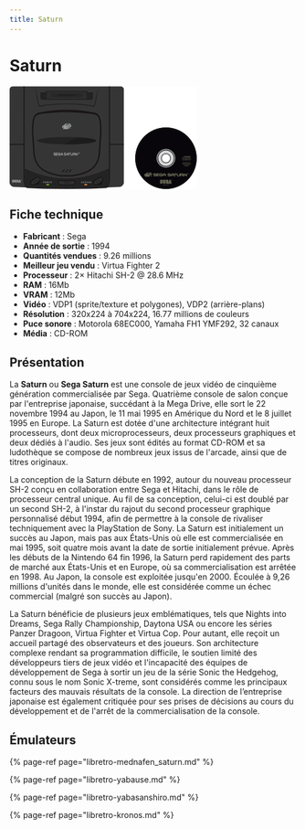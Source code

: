 ```yaml
---
title: Saturn
---
```


# Saturn

![](/migration-images/emulateurs/consoles-de-salon/saturn/saturn.svg)

## Fiche technique

* **Fabricant** : Sega
* **Année de sortie** : 1994
* **Quantités vendues** : 9.26 millions
* **Meilleur jeu vendu** : Virtua Fighter 2
* **Processeur** : 2× Hitachi SH-2 @ 28.6 MHz
* **RAM** : 16Mb
* **VRAM** : 12Mb
* **Vidéo** : VDP1 \(sprite/texture et polygones\), VDP2 \(arrière-plans\)
* **Résolution** : 320x224 à 704x224, 16.77 millions de couleurs
* **Puce sonore** : Motorola 68EC000, Yamaha FH1 YMF292, 32 canaux
* **Média** : CD-ROM

## Présentation

La **Saturn** ou **Sega Saturn** est une console de jeux vidéo de cinquième génération commercialisée par Sega. Quatrième console de salon conçue par l'entreprise japonaise, succédant à la Mega Drive, elle sort le 22 novembre 1994 au Japon, le 11 mai 1995 en Amérique du Nord et le 8 juillet 1995 en Europe. La Saturn est dotée d'une architecture intégrant huit processeurs, dont deux microprocesseurs, deux processeurs graphiques et deux dédiés à l'audio. Ses jeux sont édités au format CD-ROM et sa ludothèque se compose de nombreux jeux issus de l'arcade, ainsi que de titres originaux.

La conception de la Saturn débute en 1992, autour du nouveau processeur SH-2 conçu en collaboration entre Sega et Hitachi, dans le rôle de processeur central unique. Au fil de sa conception, celui-ci est doublé par un second SH-2, à l'instar du rajout du second processeur graphique personnalisé début 1994, afin de permettre à la console de rivaliser techniquement avec la PlayStation de Sony. La Saturn est initialement un succès au Japon, mais pas aux États-Unis où elle est commercialisée en mai 1995, soit quatre mois avant la date de sortie initialement prévue. Après les débuts de la Nintendo 64 fin 1996, la Saturn perd rapidement des parts de marché aux États-Unis et en Europe, où sa commercialisation est arrêtée en 1998. Au Japon, la console est exploitée jusqu'en 2000. Écoulée à 9,26 millions d'unités dans le monde, elle est considérée comme un échec commercial \(malgré son succès au Japon\).

La Saturn bénéficie de plusieurs jeux emblématiques, tels que Nights into Dreams, Sega Rally Championship, Daytona USA ou encore les séries Panzer Dragoon, Virtua Fighter et Virtua Cop. Pour autant, elle reçoit un accueil partagé des observateurs et des joueurs. Son architecture complexe rendant sa programmation difficile, le soutien limité des développeurs tiers de jeux vidéo et l'incapacité des équipes de développement de Sega à sortir un jeu de la série Sonic the Hedgehog, connu sous le nom Sonic X-treme, sont considérés comme les principaux facteurs des mauvais résultats de la console. La direction de l’entreprise japonaise est également critiquée pour ses prises de décisions au cours du développement et de l'arrêt de la commercialisation de la console.

## Émulateurs

{% page-ref page="libretro-mednafen\_saturn.md" %}

{% page-ref page="libretro-yabause.md" %}

{% page-ref page="libretro-yabasanshiro.md" %}

{% page-ref page="libretro-kronos.md" %}

